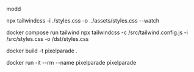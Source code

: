 modd

npx tailwindcss -i ./styles.css -o ../assets/styles.css --watch

docker compose run tailwind npx tailwindcss -c /src/tailwind.config.js -i /src/styles.css -o /dst/styles.css

docker build -t pixelparade .

docker run -it --rm --name pixelparade pixelparade